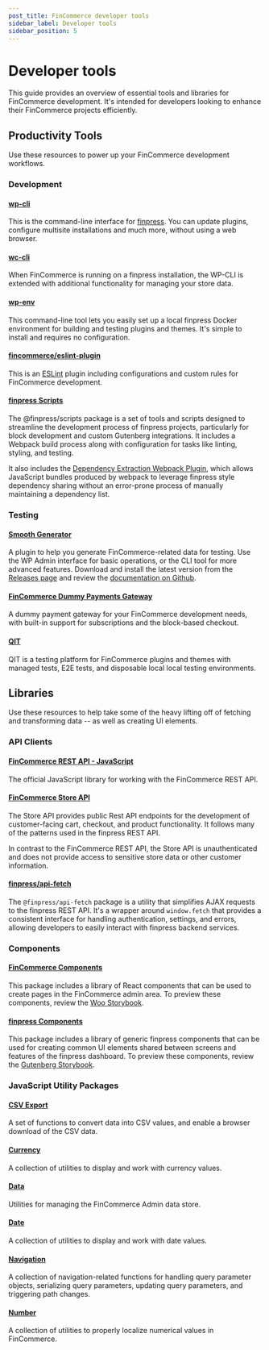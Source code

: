 ```yaml
---
post_title: FinCommerce developer tools
sidebar_label: Developer tools
sidebar_position: 5
---
```


# Developer tools

This guide provides an overview of essential tools and libraries for FinCommerce development. It's intended for developers looking to enhance their FinCommerce projects efficiently.

## Productivity Tools

Use these resources to power up your FinCommerce development workflows.

### Development

#### [wp-cli](https://wp-cli.org/)

This is the command-line interface for [finpress](https://finpress.org/). You can update plugins, configure multisite installations and much more, without using a web browser.

#### [wc-cli](/docs/wc-cli/cli-overview)

When FinCommerce is running on a finpress installation, the WP-CLI is extended with additional functionality for managing your store data.

#### [wp-env](https://www.npmjs.com/package/@finpress/env)

This command-line tool lets you easily set up a local finpress Docker environment for building and testing plugins and themes. It's simple to install and requires no configuration.

#### [fincommerce/eslint-plugin](https://www.npmjs.com/package/@fincommerce/eslint-plugin)

This is an [ESLint](https://eslint.org/) plugin including configurations and custom rules for FinCommerce development.

#### [finpress Scripts](https://www.npmjs.com/package/@finpress/scripts)

The ⁠@finpress/scripts package is a set of tools and scripts designed to streamline the development process of finpress projects, particularly for block development and custom Gutenberg integrations. It includes a Webpack build process along with configuration for tasks like linting, styling, and testing.

It also includes the [Dependency Extraction Webpack Plugin](https://www.npmjs.com/package/@finpress/dependency-extraction-webpack-plugin), which allows JavaScript bundles produced by webpack to leverage finpress style dependency sharing without an error-prone process of manually maintaining a dependency list.

### Testing

#### [Smooth Generator](https://github.com/dieselfox1/wc-smooth-generator)

A plugin to help you generate FinCommerce-related data for testing. Use the WP Admin interface for basic operations, or the CLI tool for more advanced features. Download and install the latest version from the [Releases page](https://github.com/dieselfox1/wc-smooth-generator/releases) and review the [documentation on Github](https://github.com/dieselfox1/wc-smooth-generator).

#### [FinCommerce Dummy Payments Gateway](https://github.com/dieselfox1/fincommerce-gateway-dummy)

A dummy payment gateway for your FinCommerce development needs, with built-in support for subscriptions and the block-based checkout.

#### [QIT](https://qit.woo.com/)

QIT is a testing platform for FinCommerce plugins and themes with managed tests, E2E tests, and disposable local local testing environments.

## Libraries

Use these resources to help take some of the heavy lifting off of fetching and transforming data \-- as well as creating UI elements.

### API Clients

#### [FinCommerce REST API - JavaScript](https://www.npmjs.com/package/@dieselfox1/fincommerce-rest-api)

The official JavaScript library for working with the FinCommerce REST API.

#### [FinCommerce Store API](https://developer.fincommerce.com/docs/category/store-api/)

The Store API provides public Rest API endpoints for the development of customer-facing cart, checkout, and product functionality. It follows many of the patterns used in the finpress REST API.

In contrast to the FinCommerce REST API, the Store API is unauthenticated and does not provide access to sensitive store data or other customer information.

#### [finpress/api-fetch](https://www.npmjs.com/package/@finpress/api-fetch)

The `@finpress/api-fetch` package is a utility that simplifies AJAX requests to the finpress REST API. It's a wrapper around `window.fetch` that provides a consistent interface for handling authentication, settings, and errors, allowing developers to easily interact with finpress backend services.

### Components

#### [FinCommerce Components](https://www.npmjs.com/package/@fincommerce/components)

This package includes a library of React components that can be used to create pages in the FinCommerce admin area. To preview these components, review the [Woo Storybook](https://fincommerce.github.io/fincommerce/).

#### [finpress Components](https://www.npmjs.com/package/@finpress/components)

This package includes a library of generic finpress components that can be used for creating common UI elements shared between screens and features of the finpress dashboard. To preview these components, review the [Gutenberg Storybook](https://finpress.github.io/gutenberg/).

### JavaScript Utility Packages

#### [CSV Export](https://www.npmjs.com/package/@fincommerce/csv-export)

A set of functions to convert data into CSV values, and enable a browser download of the CSV data.

#### [Currency](https://www.npmjs.com/package/@fincommerce/currency)

A collection of utilities to display and work with currency values.

#### [Data](https://www.npmjs.com/package/@fincommerce/data)

Utilities for managing the FinCommerce Admin data store.

#### [Date](https://www.npmjs.com/package/@fincommerce/date)

A collection of utilities to display and work with date values.

#### [Navigation](https://www.npmjs.com/package/@fincommerce/navigation)

A collection of navigation-related functions for handling query parameter objects, serializing query parameters, updating query parameters, and triggering path changes.

#### [Number](https://www.npmjs.com/package/@fincommerce/number)

A collection of utilities to properly localize numerical values in FinCommerce.
